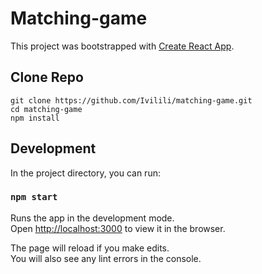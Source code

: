 # Matching-game
This project was bootstrapped with [Create React App](https://github.com/facebook/create-react-app).



## Clone Repo

```
git clone https://github.com/Ivilili/matching-game.git
cd matching-game
npm install
```

## Development

In the project directory, you can run:

### `npm start`

Runs the app in the development mode.<br>
Open [http://localhost:3000](http://localhost:3000) to view it in the browser.

The page will reload if you make edits.<br>
You will also see any lint errors in the console.
